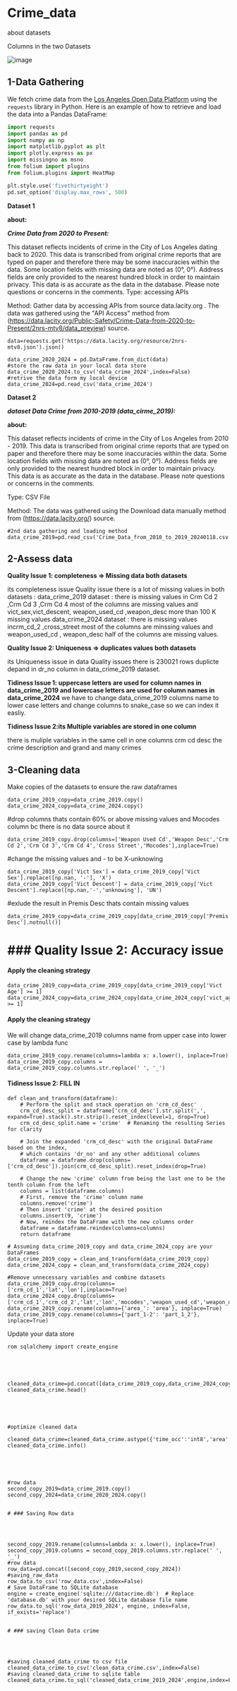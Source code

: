 # Crime_data

about datasets





Columns in the two Datasets



![image](https://github.com/masiod/Fred_data/assets/61286495/cbaa9bf8-9ccb-416c-973a-ae250f985e63)


## 1-Data Gathering


We fetch crime data from the [Los Angeles Open Data Platform](https://data.lacity.org/resource/2nrs-mtv8.json) using the `requests` library in Python. Here is an example of how to retrieve and load the data into a Pandas DataFrame:

```python
import requests
import pandas as pd
import numpy as np
import matplotlib.pyplot as plt
import plotly.express as px
import missingno as msno
from folium import plugins
from folium.plugins import HeatMap

plt.style.use('fivethirtyeight')
pd.set_option('display.max_rows', 500)
```





 **Dataset 1**

**about:**

***Crime Data from 2020 to Present:***



This dataset reflects incidents of crime in the City of Los Angeles dating back to 2020. This data is transcribed from original crime reports that are typed on paper and therefore there may be some inaccuracies within the data. Some location fields with missing data are noted as (0°, 0°). Address fields are only provided to the nearest hundred block in order to maintain privacy. This data is as accurate as the data in the database. Please note questions or concerns in the comments.
Type: accessing APIs 

Method: Gather data by accessing APIs from source data.lacity.org . The data was gathered using the "API Access" method from (https://data.lacity.org/Public-Safety/Crime-Data-from-2020-to-Present/2nrs-mtv8/data_preview) source.




```
data=requests.get('https://data.lacity.org/resource/2nrs-mtv8.json').json()

data_crime_2020_2024 = pd.DataFrame.from_dict(data)
#store the raw data in your local data store
data_crime_2020_2024.to_csv('data_crime_2024',index=False)
#retrive the data form my local device 
data_crime_2024=pd.read_csv('data_crime_2024')
```


 **Dataset 2**

 ***dataset Data Crime from 2010-2019 (data_cirme_2019):***
 
**about:**

This dataset reflects incidents of crime in the City of Los Angeles from 2010 - 2019. This data is transcribed from original crime reports that are typed on paper and therefore there may be some inaccuracies within the data. Some location fields with missing data are noted as (0°, 0°). Address fields are only provided to the nearest hundred block in order to maintain privacy. This data is as accurate as the data in the database. Please note questions or concerns in the comments.

Type: CSV File

Method: The data was gathered using the Download data manually method from (https://data.lacity.org/) source.


```
#2nd data gathering and loading method 
data_crime_2019=pd.read_csv('Crime_Data_from_2010_to_2019_20240118.csv')
```

## 2-Assess data

****Quality Issue 1: completeness => Missing data both datasets****

its completeness issue Quality issue there is a lot of missing values in both datasets :
data_crime_2019 dataset : there is missing values in Crm Cd 2 ,Crm Cd 3 ,Crm Cd 4 most of the columns are missing values and vict_sex,vict_descent, weapon_used_cd ,weapon_desc more than 100 K missing values
data_crime_2024 dataset : there is missing values incrm_cd_2 ,cross_street most of the columns are minssing values and weapon_used_cd , weapon_desc half of the columns are missing values.


****Quality Issue 2: Uniqueness   => duplicates values both datasets****

its Uniqueness issue in data Quality issues there is 230021 rows duplicte depand in dr_no column in data_crime_2019 dataset.


****Tidiness Issue 1: uppercase letters are used for column names in data_crime_2019 and lowercase letters are used for column names in data_crime_2024****
we have to change data_crime_2019 columns name to lower case letters and change columns to snake_case so we can index it easliy.


****Tidiness Issue 2:its Multiple variables are stored in one column****

there is muliple variables in the same cell in one columns crm cd desc the crime description and grand and many crimes


## 3-Cleaning data


Make copies of the datasets to ensure the raw dataframes 

``` #are not impacted
data_crime_2019_copy=data_crime_2019.copy()
data_crime_2024_copy=data_crime_2024.copy()

````

#drop columns thats contain 60% or above missing values and Mocodes column bc there is no data source about it 
```
data_crime_2019_copy.drop(columns=['Weapon Used Cd','Weapon Desc','Crm Cd 2','Crm Cd 3','Crm Cd 4','Cross Street','Mocodes'],inplace=True)
```
#change the missing values and - to be  X-unknowing 
```
data_crime_2019_copy['Vict Sex'] = data_crime_2019_copy['Vict Sex'].replace([np.nan, '-'], 'X')
data_crime_2019_copy['Vict Descent'] = data_crime_2019_copy['Vict Descent'].replace([np.nan,'-','unknowing'], 'UN')
```

#exlude the result in Premis Desc thats contain missing values 
```
data_crime_2019_copy=data_crime_2019_copy[data_crime_2019_copy['Premis Desc'].notnull()]
```
# ### Quality Issue 2:  Accuracy  issue




#### Apply the cleaning strategy
```
data_crime_2019_copy=data_crime_2019_copy[data_crime_2019_copy['Vict Age'] >= 1]
data_crime_2024_copy=data_crime_2024_copy[data_crime_2024_copy['vict_age'] >= 1]

```

#### Apply the cleaning strategy
We will change data_crime_2019 columns name from upper case into lower case by lambda func

```
data_crime_2019_copy.rename(columns=lambda x: x.lower(), inplace=True)
data_crime_2019_copy.columns = data_crime_2019_copy.columns.str.replace(' ', '_')
```

#### **Tidiness Issue 2: FILL IN**



```
def clean_and_transform(dataframe):
    # Perform the split and stack operation on 'crm_cd_desc'
    crm_cd_desc_split = dataframe['crm_cd_desc'].str.split(',', expand=True).stack().str.strip().reset_index(level=1, drop=True)
    crm_cd_desc_split.name = 'crime'  # Renaming the resulting Series for clarity

    # Join the expanded 'crm_cd_desc' with the original DataFrame based on the index,
    # which contains 'dr_no' and any other additional columns
    dataframe = dataframe.drop(columns=['crm_cd_desc']).join(crm_cd_desc_split).reset_index(drop=True)

    # Change the new 'crime' column from being the last one to be the tenth column from the left
    columns = list(dataframe.columns)
    # First, remove the 'crime' column name
    columns.remove('crime')
    # Then insert 'crime' at the desired position
    columns.insert(9, 'crime')
    # Now, reindex the DataFrame with the new columns order
    dataframe = dataframe.reindex(columns=columns)
    return dataframe

# Assuming data_crime_2019_copy and data_crime_2024_copy are your DataFrames
data_crime_2019_copy = clean_and_transform(data_crime_2019_copy)
data_crime_2024_copy = clean_and_transform(data_crime_2024_copy)

```

```
#Remove unnecessary variables and combine datasets
data_crime_2019_copy.drop(columns=['crm_cd_1','lat','lon'],inplace=True)
data_crime_2024_copy.drop(columns=['crm_cd_1','crm_cd_2','lat','lon','mocodes','weapon_used_cd','weapon_desc','cross_street','crm_cd_3'],inplace=True)
data_crime_2019_copy.rename(columns={'area_': 'area'}, inplace=True)
data_crime_2019_copy.rename(columns={'part_1-2': 'part_1_2'}, inplace=True)
```

Update your data store

```
rom sqlalchemy import create_engine





cleaned_data_crime=pd.concat([data_crime_2019_copy,data_crime_2024_copy])
cleaned_data_crime.head()





#optimize cleaned data

cleaned_data_crime=cleaned_data_crime.astype({'time_occ':'int8','area':'int8','rpt_dist_no':'int8','part_1_2':'int8','crm_cd':'int8','vict_age':'int8','premis_cd':'int8'})
cleaned_data_crime.info()





#row data 
second_copy_2019=data_crime_2019.copy()
second_copy_2024=data_crime_2020_2024.copy()


# ### Saving Row data




second_copy_2019.rename(columns=lambda x: x.lower(), inplace=True)
second_copy_2019.columns = second_copy_2019.columns.str.replace(' ', '_')
#row data 
row_data=pd.concat([second_copy_2019,second_copy_2024])
#saving_raw_data
row_data.to_csv('row_data.csv',index=False)
# Save DataFrame to SQLite database
engine = create_engine('sqlite:///datacrime.db')  # Replace 'database.db' with your desired SQLite database file name
row_data.to_sql('row_data_2019_2024', engine, index=False, if_exists='replace') 


# ### saving Clean Data crime




#saving cleaned_data_crime to csv file
cleaned_data_crime.to_csv('clean_data_crime.csv',index=False)
#saving cleaned_data_crime to sqlite table
cleaned_data_crime.to_sql('cleaned_data_crime_2019_2024',engine,index=False,if_exists='replace')


```





